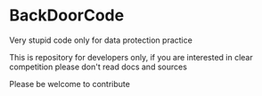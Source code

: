 # BackDoorCode

Very stupid code only for data protection practice

This is repository for developers only, if you are interested in clear competition please don't read docs and sources

Please be welcome to contribute

